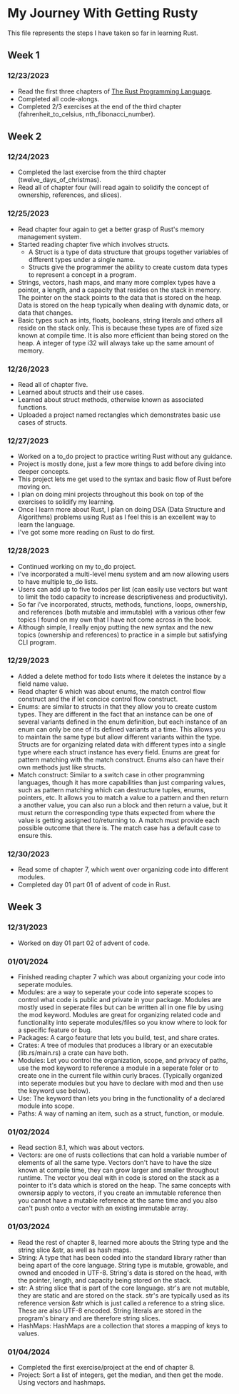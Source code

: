 # My Journey With Getting Rusty

This file represents the steps I have taken so far in learning Rust.

## Week 1

### 12/23/2023
- Read the first three chapters of [The Rust Programming Language](https://doc.rust-lang.org/stable/book/).
- Completed all code-alongs.
- Completed 2/3 exercises at the end of the third chapter (fahrenheit_to_celsius, nth_fibonacci_number).

## Week 2

### 12/24/2023
- Completed the last exercise from the third chapter (twelve_days_of_christmas).
- Read all of chapter four (will read again to solidify the concept of ownership, references, and slices).

### 12/25/2023
- Read chapter four again to get a better grasp of Rust's memory management system.
- Started reading chapter five which involves structs.
  - A Struct is a type of data structure that groups together variables of different types under a single name.
  - Structs give the programmer the ability to create custom data types to represent a concept in a program.
- Strings, vectors, hash maps, and many more complex types have a pointer, a length, and a capacity that resides on the stack in memory. The pointer on the stack points to the data that is stored on the heap. Data is stored on the heap typically when dealing with dynamic data, or data that changes.
- Basic types such as ints, floats, booleans, string literals and others all reside on the stack only. This is because these types are of fixed size known at compile time. It is also more efficient than being stored on the heap. A integer of type i32 will always take up the same amount of memory.

### 12/26/2023
- Read all of chapter five.
- Learned about structs and their use cases.
- Learned about struct methods, otherwise known as associated functions.
- Uploaded a project named rectangles which demonstrates basic use cases of structs.

### 12/27/2023
- Worked on a to_do project to practice writing Rust without any guidance.
- Project is mostly done, just a few more things to add before diving into deeper concepts.
- This project lets me get used to the syntax and basic flow of Rust before moving on.
- I plan on doing mini projects throughout this book on top of the exercises to solidify my learning.
- Once I learn more about Rust, I plan on doing DSA (Data Structure and Algorithms) problems using Rust as I feel this is an excellent way to learn the language.
- I've got some more reading on Rust to do first.

### 12/28/2023
- Continued working on my to_do project.
- I've incorporated a multi-level menu system and am now allowing users to have multiple to_do lists.
- Users can add up to five todos per list (can easily use vectors but want to limit the todo capacity to increase descriptiveness and productivity).
- So far i've incorporated, structs, methods, functions, loops, ownership, and references (both mutable and immutable) with a various other few topics I found on my own that I have not come across in the book.
- Although simple, I really enjoy putting the new syntax and the new topics (ownership and references) to practice in a simple but satisfying CLI program.

### 12/29/2023
- Added a delete method for todo lists where it deletes the instance by a field name value.
- Read chapter 6 which was about enums, the match control flow construct and the if let concice control flow construct.
- Enums: are similar to structs in that they allow you to create custom types. They are different in the fact that an instance can be one of several variants defined in the enum definition, but each instance of an enum can only be one of its defined variants at a time. This allows you to maintain the same type but allow different variants within the type. Structs are for organizing related data with different types into a single type where each struct instance has every field. Enums are great for pattern matching with the match construct. Enums also can have their own methods just like structs.
- Match construct: Similar to a switch case in other programming languages, though it has more capabilities than just comparing values, such as pattern matching which can destructure tuples, enums, pointers, etc. It allows you to match a value to a pattern and then return a another value, you can also run a block and then return a value, but it must return the corresponding type thats expected from where the value is getting assigned to/returning to. A match must provide each possible outcome that there is. The match case has a default case to ensure this.

### 12/30/2023
- Read some of chapter 7, which went over organizing code into different modules.
- Completed day 01 part 01 of advent of code in Rust.

## Week 3

### 12/31/2023
- Worked on day 01 part 02 of advent of code.

### 01/01/2024
- Finished reading chapter 7 which was about organizing your code into seperate modules.
- Modules: are a way to seperate your code into seperate scopes to control what code is public and private in your package. Modules are mostly used in seperate files but can be written all in one file by using the mod keyword. Modules are great for organizing related code and functionality into seperate modules/files so you know where to look for a specific feature or bug. 
- Packages: A cargo feature that lets you build, test, and share crates.
- Crates: A tree of modules that produces a library or an executable (lib.rs/main.rs) a crate can have both.
- Modules: Let you control the organization, scope, and privacy of paths, use the mod keyword to reference a module in a seperate foler or to create one in the current file within curly braces. (Typically organized into seperate modules but you have to declare with mod and then use the keyword use below).
- Use: The keyword than lets you bring in the functionality of a declared module into scope.
- Paths: A way of naming an item, such as a struct, function, or module.

### 01/02/2024
- Read section 8.1, which was about vectors.
- Vectors: are one of rusts collections that can hold a variable number of elements of all the same type. Vectors don't have to have the size known at compile time, they can grow larger and smaller throughout runtime. The vector you deal with in code is stored on the stack as a pointer to it's data which is stored on the heap. The same concepts with ownersip apply to vectors, if you create an immutable reference then you cannot have a mutable reference at the same time and you also can't push onto a vector with an existing immutable array.

### 01/03/2024
- Read the rest of chapter 8, learned more abouts the String type and the string slice &str, as well as hash maps.
- String: A type that has been coded into the standard library rather than being apart of the core language. String type is mutable, growable, and owned and encoded in UTF-8. String's data is stored on the head, with the pointer, length, and capacity being stored on the stack.
- str: A string slice that is part of the core language. str's are not mutable, they are static and are stored on the stack. str's are typically used as its reference version &str which is just called a reference to a string slice. These are also UTF-8 encoded. String literals are stored in the program's binary and are therefore string slices.
- HashMaps: HashMaps are a collection that stores a mapping of keys to values.

### 01/04/2024
- Completed the first exercise/project at the end of chapter 8.
- Project: Sort a list of integers, get the median, and then get the mode. Using vectors and hashmaps.
